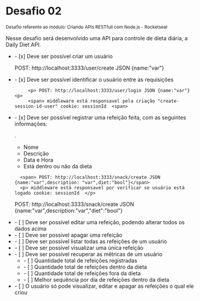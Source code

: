 
<h1> Desafio 02 </h1>
<small> Desafio referente ao módulo: Criando APIs RESTfull com Node.js - Rocketseat </small>
<p>Nesse desafio será desenvolvido uma API para controle de dieta diária, a Daily Diet API.</p>

<ul>  
  <li> - [x]  Deve ser possível criar um usuário</li>
        <p> POST: http://localhost:3333/user/create JSON {name:"var"}<p>
  <li> - [x]  Deve ser possível identificar o usuário entre as requisições</li>

         <p> POST: http://localhost:3333/user/login JSON {name:"var"}<p>
         <span> middleware está responsavel pela criação "create-session-id-user" cookie: sessionId  <span>
  <li> - [x]  Deve ser possível registrar uma refeição feita, com as seguintes informações:
  
  .
      <ul>
          <li>Nome</li>
          <li>Descrição</li>
          <li>Data e Hora</li>
          <li>Está dentro ou não da dieta</li>
      </ul>

      <span> POST: http://localhost:3333/snack/create JSON {name:"var",description: "var",diet:"bool"}</span>
      <p> middleware está responsavel por verificar se usuário está logado cookie: sessionId  </p>
  
  </li>
   <p> POST: http://localhost:3333/snack/create JSON {name:"var",description:"var","diet":"bool"}<p>
</ul>


<ul>
   <li> - [ ]  Deve ser possível editar uma refeição, podendo alterar todos os dados acima </li>
   <li> - [ ]  Deve ser possível apagar uma refeição </li>
   <li> - [ ]  Deve ser possível listar todas as refeições de um usuário</li>
   <li> - [ ]  Deve ser possível visualizar uma única refeição </li>
   <li> - [ ]  Deve ser possível recuperar as métricas de um usuário
          <ul>
            <li> - [ ] Quantidade total de refeições registradas </li>
            <li> - [ ] Quantidade total de refeições dentro da dieta </li>
            <li> - [ ] Quantidade total de refeições fora da dieta </li>
            <li> - [ ] Melhor sequência por dia de refeições dentro da dieta </li>
          </ul>
       
  </li>
   <li> - [ ]  O usuário só pode visualizar, editar e apagar as refeições o qual ele criou </li>
 </ul>










    

  
 
  

